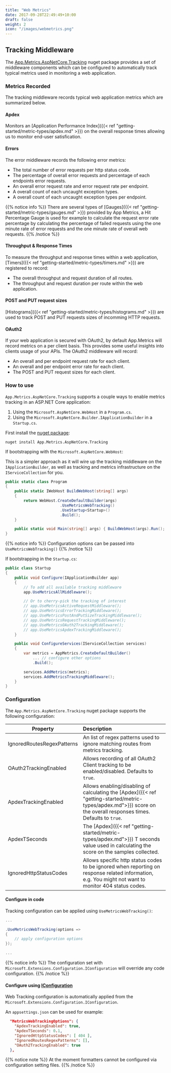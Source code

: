 ```yaml
---
title: "Web Metrics"
date: 2017-09-28T22:49:49+10:00
draft: false
weight: 2
icon: "/images/webmetrics.png"
---
```


## Tracking Middleware

The [App.Metrics.AspNetCore.Tracking](https://www.nuget.org/packages/App.Metrics.AspNetCore.Tracking/) nuget package provides a set of middleware components which can be configured to automatically track typical metrics used in monitoring a web application.

### Metrics Recorded

The tracking middleware records typical web application metrics which are summarized below.

#### Apdex

Monitors an [Application Performance Index]({{< ref "getting-started/metric-types/apdex.md" >}}) on the overall response times allowing us to monitor end-user satisfication.

#### Errors

The error middleware records the following error metrics:

- The total number of error requests per http status code.
- The percentage of overall error requests and percentage of each endpoints error requests.
- An overall error request rate and error request rate per endpoint.
- A overall count of each uncaught exception types.
- A overall count of each uncaught exception types per endpoint.

{{% notice info %}}
There are several types of [Gauges]({{< ref "getting-started/metric-types/gauges.md" >}}) provided by App Metrics, a Hit Percentage Gauge is used for example to calculate the request error rate percentage by calculating the percentage of failed requests using the one minute rate of error requests and the one minute rate of overall web requests.
{{% /notice %}}

#### Throughput & Response Times

To measure the throughput and response times within a web application, [Timers]({{< ref "getting-started/metric-types/timers.md" >}}) are registered to record:

- The overall throughput and request duration of all routes.
- The throughput and request duration per route within the web application.

#### POST and PUT request sizes

[Histograms]({{< ref "getting-started/metric-types/histograms.md" >}}) are used to track POST and PUT requests sizes of incomming HTTP requests.

#### OAuth2

If your web application is secured with OAuth2, by default App.Metrics will record metrics on a per client basis. This provides some useful insights into clients usage of your APIs. The OAuth2 middleware will record:

- An overall and per endpoint request rate for each client.
- An overall and per endpoint error rate for each client.
- The POST and PUT request sizes for each client.

### How to use

`App.Metrics.AspNetCore.Tracking` supports a couple ways to enable metrics tracking in an ASP.NET Core application:

1. Using the `Microsoft.AspNetCore.WebHost` in a `Program.cs`.
1. Using the `Microsoft.AspNetCore.Builder.IApplicationBuilder` in a `Startup.cs`.

<i class="fa fa-hand-o-right"></i> First install the [nuget package](https://www.nuget.org/packages/App.Metrics.AspNetCore.Tracking/):

```console
nuget install App.Metrics.AspNetCore.Tracking
```

<i class="fa fa-hand-o-right"></i> If bootstrapping with the `Microsoft.AspNetCore.WebHost`:

This is a simpler approach as it will wire up the tracking middleware on the `IApplicationBuilder`, as well as tracking and metrics infrastructure on the `IServiceCollection` for you.

```csharp
public static class Program
{
    public static IWebHost BuildWebHost(string[] args)
    {
        return WebHost.CreateDefaultBuilder(args)
                        .UseMetricsWebTracking()
                        .UseStartup<Startup>()
                        .Build();
    }

    public static void Main(string[] args) { BuildWebHost(args).Run(); }
}
```

{{% notice info %}}
Configuration options can be passed into `UseMetricsWebTracking()`
{{% /notice %}}

<i class="fa fa-hand-o-right"></i> If bootstrapping in the `Startup.cs`:

```csharp
public class Startup
{
    public void Configure(IApplicationBuilder app)
    {
        // To add all available tracking middleware
        app.UseMetricsAllMiddleware();

        // Or to cherry-pick the tracking of interest
        // app.UseMetricsActiveRequestMiddleware();
        // app.UseMetricsErrorTrackingMiddleware();
        // app.UseMetricsPostAndPutSizeTrackingMiddleware();
        // app.UseMetricsRequestTrackingMiddleware();
        // app.UseMetricsOAuth2TrackingMiddleware();
        // app.UseMetricsApdexTrackingMiddleware();
    }

    public void ConfigureServices(IServiceCollection services)
    {
        var metrics = AppMetrics.CreateDefaultBuilder()
            ... // configure other options
            .Build();

        services.AddMetrics(metrics);
        services.AddMetricsTrackingMiddleware();
    }
}
```

### Configuration

<i class="fa fa-hand-o-right"></i> The `App.Metrics.AspNetCore.Tracking` nuget package supports the following configuration:

|Property|Description|
|------|:--------|
|IgnoredRoutesRegexPatterns|An list of regex patterns used to ignore matching routes from metrics tracking.
|OAuth2TrackingEnabled|Allows recording of all OAuth2 Client tracking to be enabled/disabled. Defaults to `true`.
|ApdexTrackingEnabled|Allows enabling/disabling of calculating the [Apdex]({{< ref "getting-started/metric-types/apdex.md">}}) score on the overall responses times. Defaults to `true`.
|ApdexTSeconds|The [Apdex]({{< ref "getting-started/metric-types/apdex.md">}}) T seconds value used in calculating the score on the samples collected.
|IgnoredHttpStatusCodes|Allows specific http status codes to be ignored when reporting on response related information, e.g. You might not want to monitor 404 status codes.

#### Configure in code

<i class="fa fa-hand-o-right"></i> Tracking configuration can be applied using `UseMetricsWebTracking()`:

```csharp
...

.UseMetricsWebTracking(options =>
{
    // apply configuration options
});

...
```

{{% notice info %}}
The configuration set with `Microsoft.Extensions.Configuration.IConfiguration` will override any code configuration.
{{% /notice %}}

#### Configure using [IConfiguration](https://docs.microsoft.com/en-us/dotnet/api/microsoft.extensions.configuration.iconfiguration?view=aspnetcore-2.0)

<i class="fa fa-hand-o-right"></i> Web Tracking configuration is automatically applied from the `Microsoft.Extensions.Configuration.IConfiguration`. 

An `appsettings.json` can be used for example:

```json
  "MetricsWebTrackingOptions": {
    "ApdexTrackingEnabled": true,
    "ApdexTSeconds": 0.1,
    "IgnoredHttpStatusCodes": [ 404 ],
    "IgnoredRoutesRegexPatterns": [],
    "OAuth2TrackingEnabled": true
  },
```

{{% notice note %}}
At the moment formatters cannot be configured via configuration setting files.
{{% /notice %}}